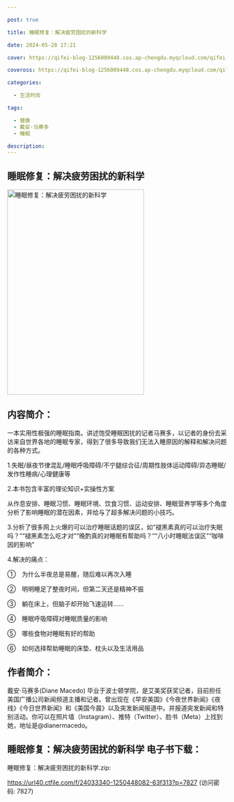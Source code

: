 ```yaml
---

post: true

title: 睡眠修复：解决疲劳困扰的新科学

date: 2024-05-28 17:21

cover: https://qifei-blog-1256009448.cos.ap-chengdu.myqcloud.com/qifei-blog/65fcd42e9f345e8d03b096e8.jpg

coveross: https://qifei-blog-1256009448.cos.ap-chengdu.myqcloud.com/qifei-blog/65fcd42e9f345e8d03b096e8.jpg

categories:

  - 生活时尚

tags:

  - 健康
  - 戴安·马赛多
  - 睡眠

description:
---
```


## 睡眠修复：解决疲劳困扰的新科学
<img alt="睡眠修复：解决疲劳困扰的新科学 " class="aligncenter loading" data-was-processed="true" decoding="async" fetchpriority="high" height="471" src="https://qifei-blog-1256009448.cos.ap-chengdu.myqcloud.com/qifei-blog/65fcd42e9f345e8d03b096e8.jpg " style="cursor: zoom-in;" width="314"/>

## 内容简介：

一本实用性极强的睡眠指南。讲述饱受睡眠困扰的记者马赛多，以记者的身份去采访来自世界各地的睡眠专家，得到了很多导致我们无法入睡原因的解释和解决问题的各种方式。

1.失眠/昼夜节律混乱/睡眠呼吸障碍/不宁腿综合征/周期性肢体运动障碍/异态睡眠/发作性睡病/心理健康等

2.本书包含丰富的理论知识+实操性方案

从作息安排、睡眠习惯、睡眠环境、饮食习惯、运动安排、睡眠营养学等多个角度分析了影响睡眠的潜在因素，并给与了超多解决问题的小技巧。

3.分析了很多网上火爆的可以治疗睡眠话题的误区，如“褪黑素真的可以治疗失眠吗？”“褪黑素怎么吃才对”“晚酌真的对睡眠有帮助吗？”“八小时睡眠法误区”“咖啡因的影响”

4.解决的痛点：

①　为什么半夜总是易醒，随后难以再次入睡

②　明明睡足了整夜时间，但第二天还是精神不振

③　躺在床上，但脑子却开始飞速运转……

④　睡眠呼吸障碍对睡眠质量的影响

⑤　哪些食物对睡眠有好的帮助

⑥　如何选择帮助睡眠的床垫、枕头以及生活用品

## 作者简介：

戴安·马赛多(Diane Macedo) 毕业于波士顿学院，是艾美奖获奖记者，目前担任美国广播公司新闻频道主播和记者。曾出现在《早安美国》《今夜世界新闻》《夜线》《今日世界新闻》和《美国今晨》以及突发新闻报道中。并报道突发新闻和特别活动。你可以在照片墙（Instagram）、推特（Twitter）、脸书（Meta）上找到她，地址是@dianermacedo。

## 睡眠修复：解决疲劳困扰的新科学 电子书下载：



睡眠修复：解决疲劳困扰的新科学.zip: 

https://url40.ctfile.com/f/24033340-1250448082-63f313?p=7827 (访问密码: 7827)
